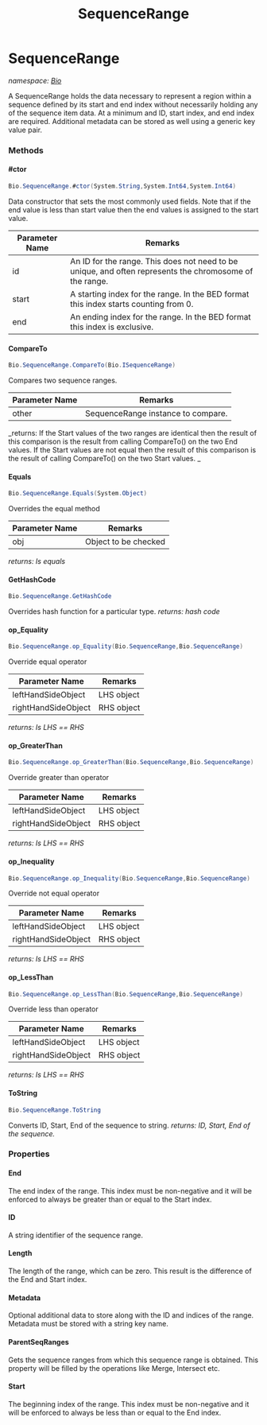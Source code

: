 ﻿---
title: SequenceRange
---

# SequenceRange
_namespace: [Bio](N-Bio.html)_

A SequenceRange holds the data necessary to represent a region within
 a sequence defined by its start and end index without necessarily holding
 any of the sequence item data. At a minimum and ID, start index, and end
 index are required. Additional metadata can be stored as well using a
 generic key value pair.

### Methods

#### #ctor
```csharp
Bio.SequenceRange.#ctor(System.String,System.Int64,System.Int64)
```
Data constructor that sets the most commonly used fields.
 Note that if the end value is less than start value then the end values is assigned to the start value.

|Parameter Name|Remarks|
|--------------|-------|
|id|An ID for the range. This does not need to be unique, and often represents the chromosome of the range.|
|start|A starting index for the range. In the BED format this index starts counting from 0.|
|end|An ending index for the range. In the BED format this index is exclusive.|


#### CompareTo
```csharp
Bio.SequenceRange.CompareTo(Bio.ISequenceRange)
```
Compares two sequence ranges.

|Parameter Name|Remarks|
|--------------|-------|
|other|SequenceRange instance to compare.|

_returns: 
            If the Start values of the two ranges are identical then the
            result of this comparison is the result from calling CompareTo() on
            the two End values. If the Start values are not equal then the result
            of this comparison is the result of calling CompareTo() on the two
            Start values.
            _

#### Equals
```csharp
Bio.SequenceRange.Equals(System.Object)
```
Overrides the equal method

|Parameter Name|Remarks|
|--------------|-------|
|obj|Object to be checked|

_returns: Is equals_

#### GetHashCode
```csharp
Bio.SequenceRange.GetHashCode
```
Overrides hash function for a particular type.
_returns: hash code_

#### op_Equality
```csharp
Bio.SequenceRange.op_Equality(Bio.SequenceRange,Bio.SequenceRange)
```
Override equal operator

|Parameter Name|Remarks|
|--------------|-------|
|leftHandSideObject|LHS object|
|rightHandSideObject|RHS object|

_returns: Is LHS == RHS_

#### op_GreaterThan
```csharp
Bio.SequenceRange.op_GreaterThan(Bio.SequenceRange,Bio.SequenceRange)
```
Override greater than operator

|Parameter Name|Remarks|
|--------------|-------|
|leftHandSideObject|LHS object|
|rightHandSideObject|RHS object|

_returns: Is LHS == RHS_

#### op_Inequality
```csharp
Bio.SequenceRange.op_Inequality(Bio.SequenceRange,Bio.SequenceRange)
```
Override not equal operator

|Parameter Name|Remarks|
|--------------|-------|
|leftHandSideObject|LHS object|
|rightHandSideObject|RHS object|

_returns: Is LHS == RHS_

#### op_LessThan
```csharp
Bio.SequenceRange.op_LessThan(Bio.SequenceRange,Bio.SequenceRange)
```
Override less than operator

|Parameter Name|Remarks|
|--------------|-------|
|leftHandSideObject|LHS object|
|rightHandSideObject|RHS object|

_returns: Is LHS == RHS_

#### ToString
```csharp
Bio.SequenceRange.ToString
```
Converts ID, Start, End of the sequence to string.
_returns: ID, Start, End of the sequence._



### Properties

#### End
The end index of the range. This index must be non-negative and
 it will be enforced to always be greater than or equal to the Start index.
#### ID
A string identifier of the sequence range.
#### Length
The length of the range, which can be zero. This result is the
 difference of the End and Start index.
#### Metadata
Optional additional data to store along with the ID and indices of
 the range. Metadata must be stored with a string key name.
#### ParentSeqRanges
Gets the sequence ranges from which this sequence range is obtained.
 This property will be filled by the operations like Merge, Intersect etc.
#### Start
The beginning index of the range. This index must be non-negative and
 it will be enforced to always be less than or equal to the End index.

